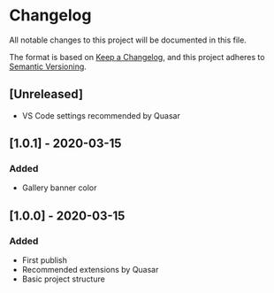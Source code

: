 # Changelog
All notable changes to this project will be documented in this file.

The format is based on [Keep a Changelog](https://keepachangelog.com/en/1.0.0/),
and this project adheres to [Semantic Versioning](https://semver.org/spec/v2.0.0.html).


## [Unreleased]

- VS Code settings recommended by Quasar

## [1.0.1] - 2020-03-15
### Added

- Gallery banner color


## [1.0.0] - 2020-03-15
### Added

- First publish
- Recommended extensions by Quasar
- Basic project structure